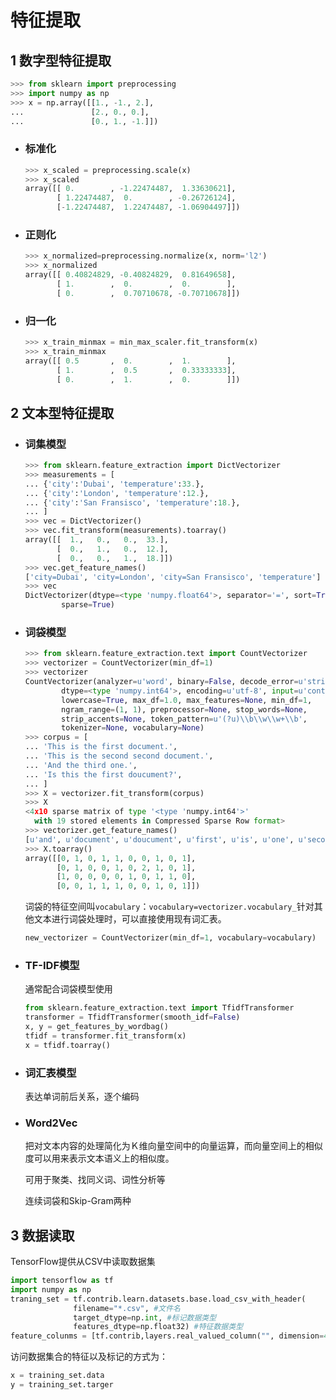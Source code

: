 # 特征提取

## 1 数字型特征提取

```python
>>> from sklearn import preprocessing
>>> import numpy as np
>>> x = np.array([[1., -1., 2.],
...               [2., 0., 0.],
...               [0., 1., -1.]])
```



- ### 标准化

  ```python
  >>> x_scaled = preprocessing.scale(x)
  >>> x_scaled
  array([[ 0.        , -1.22474487,  1.33630621],
         [ 1.22474487,  0.        , -0.26726124],
         [-1.22474487,  1.22474487, -1.06904497]])
  ```

  

- ### 正则化

  ```python
  >>> x_normalized=preprocessing.normalize(x, norm='l2')
  >>> x_normalized
  array([[ 0.40824829, -0.40824829,  0.81649658],
         [ 1.        ,  0.        ,  0.        ],
         [ 0.        ,  0.70710678, -0.70710678]])
  ```

  

- ### 归一化

  ```python
  >>> x_train_minmax = min_max_scaler.fit_transform(x)
  >>> x_train_minmax
  array([[ 0.5       ,  0.        ,  1.        ],
         [ 1.        ,  0.5       ,  0.33333333],
         [ 0.        ,  1.        ,  0.        ]])
  ```

  

## 2 文本型特征提取

- ### 词集模型

  ```python
  >>> from sklearn.feature_extraction import DictVectorizer
  >>> measurements = [
  ... {'city':'Dubai', 'temperature':33.},
  ... {'city':'London', 'temperature':12.},
  ... {'city':'San Fransisco', 'temperature':18.},
  ... ]
  >>> vec = DictVectorizer()
  >>> vec.fit_transform(measurements).toarray()
  array([[  1.,   0.,   0.,  33.],
         [  0.,   1.,   0.,  12.],
         [  0.,   0.,   1.,  18.]])
  >>> vec.get_feature_names()
  ['city=Dubai', 'city=London', 'city=San Fransisco', 'temperature']
  >>> vec
  DictVectorizer(dtype=<type 'numpy.float64'>, separator='=', sort=True,
          sparse=True)
  
  ```

  

- ### 词袋模型

  ```python
  >>> from sklearn.feature_extraction.text import CountVectorizer
  >>> vectorizer = CountVectorizer(min_df=1)
  >>> vectorizer
  CountVectorizer(analyzer=u'word', binary=False, decode_error=u'strict',
          dtype=<type 'numpy.int64'>, encoding=u'utf-8', input=u'content',
          lowercase=True, max_df=1.0, max_features=None, min_df=1,
          ngram_range=(1, 1), preprocessor=None, stop_words=None,
          strip_accents=None, token_pattern=u'(?u)\\b\\w\\w+\\b',
          tokenizer=None, vocabulary=None)
  >>> corpus = [
  ... 'This is the first document.',
  ... 'This is the second second document.',
  ... 'And the third one.',
  ... 'Is this the first doucument?',
  ... ]
  >>> X = vectorizer.fit_transform(corpus)
  >>> X
  <4x10 sparse matrix of type '<type 'numpy.int64'>'
  	with 19 stored elements in Compressed Sparse Row format>
  >>> vectorizer.get_feature_names()
  [u'and', u'document', u'doucument', u'first', u'is', u'one', u'second', u'the', u'third', u'this']
  >>> X.toarray()
  array([[0, 1, 0, 1, 1, 0, 0, 1, 0, 1],
         [0, 1, 0, 0, 1, 0, 2, 1, 0, 1],
         [1, 0, 0, 0, 0, 1, 0, 1, 1, 0],
         [0, 0, 1, 1, 1, 0, 0, 1, 0, 1]])
  ```

  词袋的特征空间叫`vocabulary`：`vocabulary=vectorizer.vocabulary_`针对其他文本进行词袋处理时，可以直接使用现有词汇表。

  ```python
  new_vectorizer = CountVectorizer(min_df=1, vocabulary=vocabulary)
  ```

  

- ### TF-IDF模型

  通常配合词袋模型使用

  ```python
  from sklearn.feature_extraction.text import TfidfTransformer
  transformer = TfidfTransformer(smooth_idf=False)
  x, y = get_features_by_wordbag()
  tfidf = transformer.fit_transform(x)
  x = tfidf.toarray()
  ```

  

- ### 词汇表模型

  表达单词前后关系，逐个编码

  

- ### Word2Vec

	把对文本内容的处理简化为Ｋ维向量空间中的向量运算，而向量空间上的相似度可以用来表示文本语义上的相似度。

	可用于聚类、找同义词、词性分析等

	连续词袋和Skip-Gram两种

## 3 数据读取

TensorFlow提供从CSV中读取数据集

```python
import tensorflow as tf
import numpy as np
traning_set = tf.contrib.learn.datasets.base.load_csv_with_header(
              filename="*.csv", #文件名
              target_dtype=np.int, #标记数据类型
              features_dtype=np.float32) #特征数据类型
feature_colunms = [tf.contrib,layers.real_valued_column("", dimension=4)]
```

访问数据集合的特征以及标记的方式为：

```python
x = training_set.data
y = training_set.targer
```

